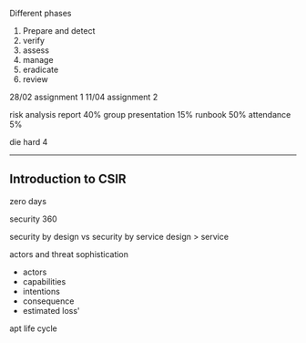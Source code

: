 Different phases

1. Prepare and detect
2. verify
3. assess
4. manage
5. eradicate
6. review

28/02 assignment 1
11/04 assignment 2

risk analysis report 40%
group presentation 15%
runbook 50%
attendance 5%

die hard 4

________________________________________
## Introduction to CSIR

zero days

security 360

security by design vs security by service
design > service

actors and threat sophistication
 - actors
 - capabilities
 - intentions
 - consequence
 - estimated loss'

apt life cycle 



